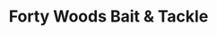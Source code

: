 ---
title: "Forty Woods Bait & Tackle"
url: /blue-springs/forty-woods-bait-und-tackle/
shop: Angeln
---